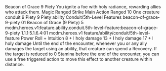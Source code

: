 <ability>
  <name>Beacon of Grace</name>
  <cost>9 Piety</cost>
  <flavor>You ignite a foe with holy radiance, rewarding allies who attack them.</flavor>
  <keywords>
    <keyword>Magic</keyword>
    <keyword>Ranged</keyword>
    <keyword>Strike</keyword>
  </keywords>
  <type>Main Action</type>
  <distance>Ranged 10</distance>
  <target>One creature</target>
  <metadata>
    <class>conduit</class>
    <cost>9 Piety</cost>
    <cost_amount>9</cost_amount>
    <cost_resource>Piety</cost_resource>
    <feature_type>ability</feature_type>
    <file_dpath>Conduit/5th-Level Features</file_dpath>
    <item_id>beacon-of-grace-9-piety</item_id>
    <item_index>01</item_index>
    <item_name>Beacon of Grace (9 Piety)</item_name>
    <level>5</level>
    <scc>mcdm.heroes.v1:feature.ability.conduit.5th-level-feature:beacon-of-grace-9-piety</scc>
    <scdc>1.1.1:5.1.6.4:01</scdc>
    <source>mcdm.heroes.v1</source>
    <type>feature/ability/conduit/5th-level-feature</type>
  </metadata>
  <effects>
    <effect type="roll">
      <roll>Power Roll + Intuition</roll>
      <t1>8 + I holy damage</t1>
      <t2>13 + I holy damage</t2>
      <t3>17 + I holy damage</t3>
    </effect>
    <effect type="mundane">Until the end of the encounter, whenever you or any ally damages the target using an ability, that creature can spend a Recovery. If the target is reduced to 0 Stamina before the end of the encounter, you can use a free triggered action to move this effect to another creature within distance.</effect>
  </effects>
</ability>
